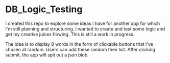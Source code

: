 # DB_Logic_Testing

I created this repo to explore some ideas I have for another app for which I'm still planning and structuring. I wanted to create and test some logic and get my creative juices flowing. This is still a work in progress.

The idea is to display 8 words in the form of clickable buttons that I've chosen at random. Users can add these random their list. After clicking submit, the app will spit out a json blob. 

